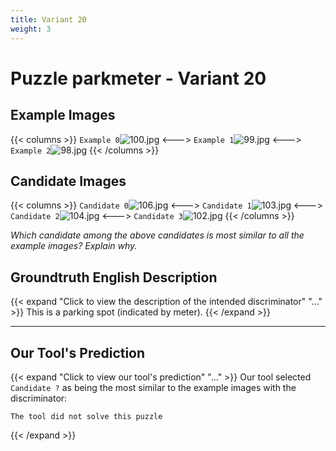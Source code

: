 ```yaml
---
title: Variant 20
weight: 3
---
```


# Puzzle parkmeter - Variant 20

## Example Images
{{< columns >}}
`Example 0`![100.jpg](/natscene_data/images/100.jpg)
<--->
`Example 1`![99.jpg](/natscene_data/images/99.jpg)
<--->
`Example 2`![98.jpg](/natscene_data/images/98.jpg)
{{< /columns >}}

## Candidate Images
{{< columns >}}
`Candidate 0`![106.jpg](/natscene_data/images/106.jpg)
<--->
`Candidate 1`![103.jpg](/natscene_data/images/103.jpg)
<--->
`Candidate 2`![104.jpg](/natscene_data/images/104.jpg)
<--->
`Candidate 3`![102.jpg](/natscene_data/images/102.jpg)
{{< /columns >}}

*Which candidate among the above candidates is most similar to all the example images? Explain why.*

## Groundtruth English Description

{{< expand "Click to view the description of the intended discriminator" "..." >}}
This is a parking spot (indicated by meter).
{{< /expand >}}

---



## Our Tool's Prediction

{{< expand "Click to view our tool's prediction" "..." >}}
Our tool selected `Candidate ?` as being the most similar to the example images with the discriminator:
```plaintext
The tool did not solve this puzzle
```
{{< /expand >}}

